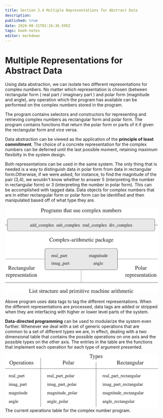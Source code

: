 ```yaml
---
title: Section 2.4 Multiple Representations for Abstract Data
description: 
published: true
date: 2020-08-31T02:16:36.595Z
tags: book-notes
editor: markdown
---
```


# Multiple Representations for Abstract Data
Using data abstraction, we can isolate two different representations for complex numbers. No matter which representation is chosen (between rectangular form ( real part / imaginary part ) and polar form (magnitude and angle), any operation which the program has available can be performed on the complex numbers stored in the program. 

The program contains selectors and constructors for representing and retrieving complex numbers as rectangular form and polar form. The program contains functions that return the polar form or parts of it if given the rectangular form and vice versa. 

Data abstraction can be viewed as the application of the **principle of least commitment**. The choice of a concrete representation for the complex numbers can be deferred until the last possible moment, retaining maximum flexibilty in the system design. 

Both representations can be used in the same system. The only thing that is needed is a way to distinguish data in polar form from data in rectangular form.Otherwise, if we were asked, for instance, to find the magnitude of the pair (3,4), we wouldn't know whether to answer 5 (interpreting the number in rectangular form) or 3 (interpreting the number in polar form). This can be accomplished with tagged data. Data objects for complex numbers that are in either rectangular form or polar form can be identified and then manipulated based off of what type they are.

![complex_numbers_program.png](/complex_numbers_program.png)

Above program uses data tags to tag the different representations. When the different representations are processed, data tags are added or stripped when they are interfacing with higher or lower level parts of the system. 

**Data-directed programming** can be used to modularize the system even further. Whenever we deal with a set of generic operations that are common to a set of different types we are, in effect, dealing with a two dimensional table that contains the possible operations on one axis and the possible types on the other axis. The entries in the table are the functions that implement each operation for each type of argument presented. 

![complex_number_operation_table.png](/complex_number_operation_table.png)
The current operations table for the complex number program.




